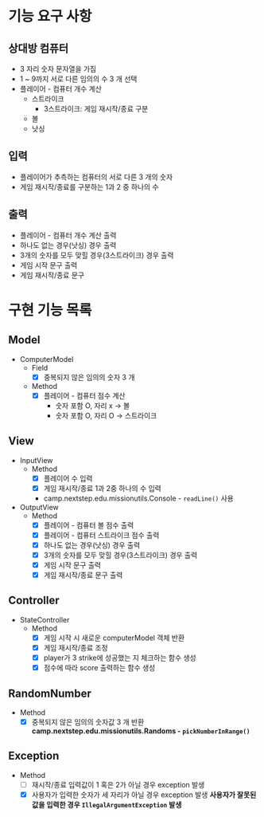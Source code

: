 # 기능 요구 사항
## 상대방 컴퓨터
- 3 자리 숫자 문자열을 가짐
- 1 ~ 9까지 서로 다른 임의의 수 3 개 선택 
- 플레이어 - 컴퓨터 개수 계산
  - 스트라이크
    - 3스트라이크: 게임 재시작/종료 구분
  - 볼
  - 낫싱

## 입력
- 플레이어가 추측하는 컴퓨터의 서로 다른 3 개의 숫자
- 게임 재시작/종료를 구분하는 1과 2 중 하나의 수

## 출력
- 플레이어 - 컴퓨터 개수 계산 출력
- 하나도 없는 경우(낫싱) 경우 출력
- 3개의 숫자를 모두 맞힐 경우(3스트라이크) 경우 출력
- 게임 시작 문구 출력
- 게임 재시작/종료 문구


# 구현 기능 목록
## Model
- ComputerModel
  - Field 
    - [x] 중복되지 않은 임의의 숫자 3 개
  - Method
    - [x] 플레이어 - 컴퓨터 점수 계산
      - 숫자 포함 O, 자리 x -> 볼
      - 숫자 포함 O, 자리 O -> 스트라이크

## View
- InputView
  - Method
    - [x] 플레이어 수 입력 
    - [x] 게임 재시작/종료 1과 2중 하나의 수 입력 
    - camp.nextstep.edu.missionutils.Console - `readLine()` 사용
- OutputView
  - Method
    - [x] 플레이어 - 컴퓨터 볼 점수 출력
    - [x] 플레이어 - 컴퓨터 스트라이크 점수 출력
    - [x] 하나도 없는 경우(낫싱) 경우 출력
    - [x] 3개의 숫자를 모두 맞힐 경우(3스트라이크) 경우 출력
    - [x] 게임 시작 문구 출력
    - [x] 게임 재시작/종료 문구 출력 

## Controller
- StateController
  - Method
    - [x] 게임 시작 시 새로운 computerModel 객체 반환
    - [x] 게임 재시작/종료 조정
    - [x] player가 3 strike에 성공했는 지 체크하는 함수 생성
    - [x] 점수에 따라 score 출력하는 함수 생성

## RandomNumber
  - Method
    - [x] 중복되지 않은 임의의 숫자값 3 개 반환
      **camp.nextstep.edu.missionutils.Randoms - `pickNumberInRange()`**
## Exception
  - Method
    - [ ] 재시작/종료 입력값이 1 혹은 2가 아닐 경우 exception 발생
    - [x] 사용자가 입력한 숫자가 세 자리가 아닐 경우 exception 발생
      **사용자가 잘못된 값을 입력한 경우 `IllegalArgumentException` 발생**
